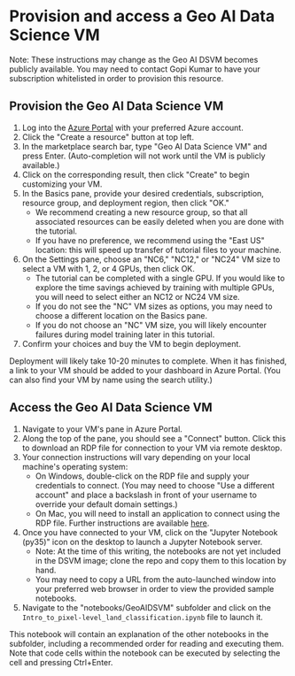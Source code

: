 # Provision and access a Geo AI Data Science VM

Note: These instructions may change as the Geo AI DSVM becomes publicly available. You may need to contact Gopi Kumar to have your subscription whitelisted in order to provision this resource.

## Provision the Geo AI Data Science VM

1. Log into the [Azure Portal](https://portal.azure.com) with your preferred Azure account.
1. Click the "Create a resource" button at top left.
1. In the marketplace search bar, type "Geo AI Data Science VM" and press Enter. (Auto-completion will not work until the VM is publicly available.)
1. Click on the corresponding result, then click "Create" to begin customizing your VM.
1. In the Basics pane, provide your desired credentials, subscription, resource group, and deployment region, then click "OK."
    - We recommend creating a new resource group, so that all associated resources can be easily deleted when you are done with the tutorial.
    - If you have no preference, we recommend using the "East US" location: this will speed up transfer of tutorial files to your machine.
1. On the Settings pane, choose an "NC6," "NC12," or "NC24" VM size to select a VM with 1, 2, or 4 GPUs, then click OK.
    - The tutorial can be completed with a single GPU. If you would like to explore the time savings achieved by training with multiple GPUs, you will need to select either an NC12 or NC24 VM size.
    - If you do not see the "NC" VM sizes as options, you may need to choose a different location on the Basics pane.
    - If you do not choose an "NC" VM size, you will likely encounter failures during model training later in this tutorial.
1. Confirm your choices and buy the VM to begin deployment.

Deployment will likely take 10-20 minutes to complete. When it has finished, a link to your VM should be added to your dashboard in Azure Portal. (You can also find your VM by name using the search utility.)

## Access the Geo AI Data Science VM

1. Navigate to your VM's pane in Azure Portal.
1. Along the top of the pane, you should see a "Connect" button. Click this to download an RDP file for connection to your VM via remote desktop.
1. Your connection instructions will vary depending on your local machine's operating system:
    - On Windows, double-click on the RDP file and supply your credentials to connect. (You may need to choose "Use a different account" and place a backslash in front of your username to override your default domain settings.)
    - On Mac, you will need to install an application to connect using the RDP file. Further instructions are available [here](https://docs.microsoft.com/en-us/windows-server/remote/remote-desktop-services/clients/remote-desktop-mac).
1. Once you have connected to your VM, click on the "Jupyter Notebook (py35)" icon on the desktop to launch a Jupyter Notebook server. 
    - Note: At the time of this writing, the notebooks are not yet included in the DSVM image; clone the repo and copy them to this location by hand.
    - You may need to copy a URL from the auto-launched window into your preferred web browser in order to view the provided sample notebooks.
1. Navigate to the "notebooks/GeoAIDSVM" subfolder and click on the `Intro_to_pixel-level_land_classification.ipynb` file to launch it.

This notebook will contain an explanation of the other notebooks in the subfolder, including a recommended order for reading and executing them. Note that code cells within the notebook can be executed by selecting the cell and pressing Ctrl+Enter.
